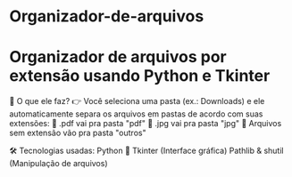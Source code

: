 # Organizador-de-arquivos
# Organizador de arquivos por extensão usando Python e Tkinter
🧠 O que ele faz?
 👉 Você seleciona uma pasta (ex.: Downloads) e ele automaticamente separa os arquivos em pastas de acordo com suas extensões:
 📁 .pdf vai pra pasta "pdf"
 📁 .jpg vai pra pasta "jpg"
 📁 Arquivos sem extensão vão pra pasta "outros"

🛠️ Tecnologias usadas:
Python 🐍
Tkinter (Interface gráfica)
Pathlib & shutil (Manipulação de arquivos)
